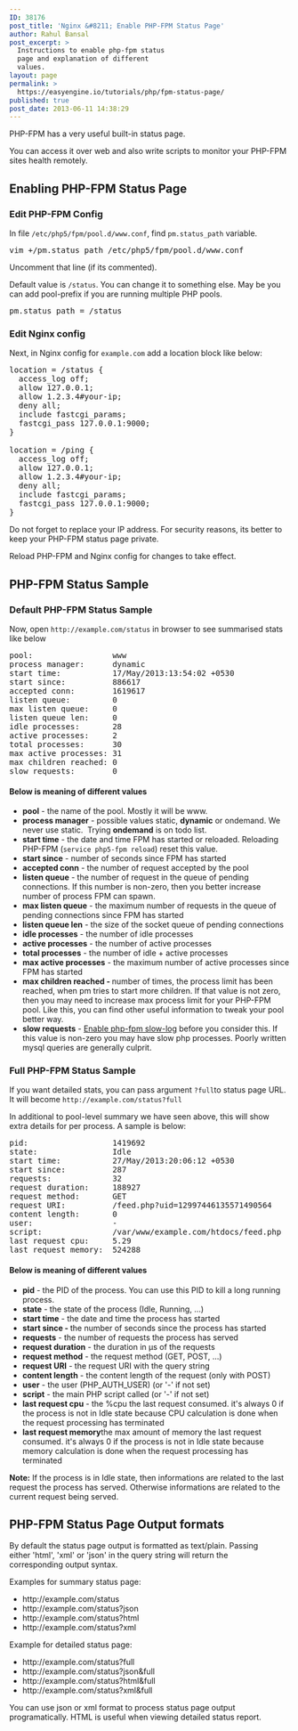 ```yaml
---
ID: 38176
post_title: 'Nginx &#8211; Enable PHP-FPM Status Page'
author: Rahul Bansal
post_excerpt: >
  Instructions to enable php-fpm status
  page and explanation of different
  values.
layout: page
permalink: >
  https://easyengine.io/tutorials/php/fpm-status-page/
published: true
post_date: 2013-06-11 14:38:29
---
```

<!-- wp:paragraph -->
<p>PHP-FPM has a very useful built-in&nbsp;status page.</p>
<!-- /wp:paragraph -->

<!-- wp:paragraph -->
<p>You can access it over web and also&nbsp;write scripts to monitor your PHP-FPM sites health remotely.</p>
<!-- /wp:paragraph -->

<!-- wp:heading -->
<h2>Enabling PHP-FPM Status Page</h2>
<!-- /wp:heading -->

<!-- wp:heading {"level":3} -->
<h3>Edit PHP-FPM Config</h3>
<!-- /wp:heading -->

<!-- wp:paragraph -->
<p>In file <code>/etc/php5/fpm/pool.d/www.conf</code>, find <code>pm.status_path</code>&nbsp;variable.</p>
<!-- /wp:paragraph -->

<!-- wp:preformatted -->
<pre class="wp-block-preformatted">vim +/pm.status_path /etc/php5/fpm/pool.d/www.conf</pre>
<!-- /wp:preformatted -->

<!-- wp:paragraph -->
<p>Uncomment that line (if its commented).</p>
<!-- /wp:paragraph -->

<!-- wp:paragraph -->
<p>Default value is <code>/status</code>. You can change it to something else. May be you can add pool-prefix if you are running multiple PHP pools.</p>
<!-- /wp:paragraph -->

<!-- wp:preformatted -->
<pre class="wp-block-preformatted">pm.status_path = /status</pre>
<!-- /wp:preformatted -->

<!-- wp:heading {"level":3} -->
<h3>Edit Nginx config</h3>
<!-- /wp:heading -->

<!-- wp:paragraph -->
<p>Next, in Nginx config for <code>example.com</code>&nbsp;add a location block like below:</p>
<!-- /wp:paragraph -->

<!-- wp:preformatted -->
<pre class="wp-block-preformatted">location = /status {<br>  access_log off;<br>  allow 127.0.0.1;<br>  allow 1.2.3.4#your-ip;<br>  deny all;<br>  include fastcgi_params;<br>  fastcgi_pass 127.0.0.1:9000;<br>}<br><br>location = /ping {<br>  access_log off;<br>  allow 127.0.0.1;<br>  allow 1.2.3.4#your-ip;<br>  deny all;<br>  include fastcgi_params;<br>  fastcgi_pass 127.0.0.1:9000;<br>}</pre>
<!-- /wp:preformatted -->

<!-- wp:paragraph -->
<p>Do not forget to replace your IP address. For security reasons, its better to keep your PHP-FPM status page private.</p>
<!-- /wp:paragraph -->

<!-- wp:paragraph -->
<p>Reload PHP-FPM and Nginx config for changes to take effect.</p>
<!-- /wp:paragraph -->

<!-- wp:heading -->
<h2>PHP-FPM Status Sample</h2>
<!-- /wp:heading -->

<!-- wp:heading {"level":3} -->
<h3>Default PHP-FPM Status Sample</h3>
<!-- /wp:heading -->

<!-- wp:paragraph -->
<p>Now, open&nbsp;<code>http://example.com/status</code>&nbsp;in browser to see&nbsp;summarised&nbsp;stats like below</p>
<!-- /wp:paragraph -->

<!-- wp:preformatted -->
<pre class="wp-block-preformatted">pool:                 www
process manager:      dynamic
start time:           17/May/2013:13:54:02 +0530
start since:          886617
accepted conn:        1619617
listen queue:         0
max listen queue:     0
listen queue len:     0
idle processes:       28
active processes:     2
total processes:      30
max active processes: 31
max children reached: 0
slow requests:        0</pre>
<!-- /wp:preformatted -->

<!-- wp:heading {"level":4} -->
<h4>Below is meaning of different values</h4>
<!-- /wp:heading -->

<!-- wp:list -->
<ul><li><strong>pool</strong> - the name of the pool. Mostly it will be www.</li><li><strong>process manager</strong> - possible values static, <strong>dynamic</strong> or ondemand. We never use static. &nbsp;Trying <strong>ondemand</strong> is on todo list.</li><li><strong>start time</strong> - the date and time FPM has started or reloaded. Reloading PHP-FPM (<code>service php5-fpm reload</code>) reset this value.</li><li><strong>start since</strong> - number of seconds since FPM has started</li><li><strong>accepted conn</strong> - the number of request accepted by the pool</li><li><strong>listen queue</strong> - the number of request in the queue of pending connections. If this number is non-zero, then you better increase number of process FPM can spawn.</li><li><strong>max listen queue</strong> - the maximum number of requests in the queue&nbsp;of pending connections since FPM has started</li><li><strong>listen queue len</strong> - the size of the socket queue of pending connections</li><li><strong>idle processes</strong> - the number of idle processes</li><li><strong>active processes</strong> - the number of active processes</li><li><strong>total processes</strong> - the number of idle + active processes</li><li><strong>max active processes</strong> - the maximum number of active processes since FPM&nbsp;has started</li><li><strong>max children reached -&nbsp;</strong>number of times, the process limit has been reached,&nbsp;when pm tries to start more children.&nbsp;If that value is not zero, then you may need to increase max process limit for your PHP-FPM pool. Like this, you can find other useful information to tweak your pool better way.</li><li><strong>slow requests</strong> - <a href="https://easyengine.io/tutorials/debugging-php-scripts-using-slow_log-and-more/">Enable php-fpm slow-log</a> before you consider this. If this value is non-zero you may have slow php processes. Poorly written mysql queries are generally culprit.</li></ul>
<!-- /wp:list -->

<!-- wp:heading {"level":3} -->
<h3>Full PHP-FPM Status Sample</h3>
<!-- /wp:heading -->

<!-- wp:paragraph -->
<p>If you want detailed stats, you can pass argument&nbsp;<code>?full</code>to status page URL. It will become&nbsp;<code>http://example.com/status?full</code></p>
<!-- /wp:paragraph -->

<!-- wp:paragraph -->
<p>In additional to pool-level summary we have seen above, this will show extra details for per process.&nbsp;A sample is below:</p>
<!-- /wp:paragraph -->

<!-- wp:preformatted -->
<pre class="wp-block-preformatted">pid:                  1419692
state:                Idle
start time:           27/May/2013:20:06:12 +0530
start since:          287
requests:             32
request duration:     188927
request method:       GET
request URI:          /feed.php?uid=12997446135571490564
content length:       0
user:                 -
script:               /var/www/example.com/htdocs/feed.php
last request cpu:     5.29
last request memory:  524288</pre>
<!-- /wp:preformatted -->

<!-- wp:heading {"level":4} -->
<h4>Below is meaning of different values</h4>
<!-- /wp:heading -->

<!-- wp:list -->
<ul><li><strong>pid</strong> - the PID of the process. You can use this PID to kill a long running process.</li><li><strong>state</strong> - the state of the process (Idle, Running, ...)</li><li><strong>start time</strong> - the date and time the process has started</li><li><strong>start since - </strong>the number of seconds since the process has started</li><li><strong>requests</strong> - the number of requests the process has served</li><li><strong>request duration</strong> - the duration in µs of the requests</li><li><strong>request method</strong> - the request method (GET, POST, ...)</li><li><strong>request URI</strong> - the request URI with the query string</li><li><strong>content length</strong> - the content length of the request (only with POST)</li><li><strong>user</strong> - the user (PHP_AUTH_USER) (or '-' if not set)</li><li><strong>script</strong> - the main PHP script called (or '-' if not set)</li><li><strong>last request cpu</strong> - the %cpu the last request consumed.&nbsp;it's always 0 if the process is not in Idle state&nbsp;because CPU calculation is done when the request&nbsp;processing has terminated</li><li><strong>last request memory</strong>the max amount of memory the last request consumed.&nbsp;it's always 0 if the process is not in Idle state&nbsp;because memory calculation is done when the request&nbsp;processing has terminated</li></ul>
<!-- /wp:list -->

<!-- wp:paragraph -->
<p><strong>Note:</strong> If the process is in Idle state, then informations are related to the&nbsp;last request the process has served. Otherwise informations are related to&nbsp;the current request being served.</p>
<!-- /wp:paragraph -->

<!-- wp:heading -->
<h2>PHP-FPM Status Page Output formats</h2>
<!-- /wp:heading -->

<!-- wp:paragraph -->
<p>By default the status page output is formatted as text/plain. Passing either&nbsp;'html', 'xml' or 'json' in the query string will return the corresponding&nbsp;output syntax.</p>
<!-- /wp:paragraph -->

<!-- wp:paragraph -->
<p>Examples for summary status page:</p>
<!-- /wp:paragraph -->

<!-- wp:list -->
<ul><li>http://example.com/status</li><li>http://example.com/status?json</li><li>http://example.com/status?html</li><li>http://example.com/status?xml</li></ul>
<!-- /wp:list -->

<!-- wp:paragraph -->
<p>Example for detailed status page:</p>
<!-- /wp:paragraph -->

<!-- wp:list -->
<ul><li>http://example.com/status?full</li><li>http://example.com/status?json&amp;full</li><li>http://example.com/status?html&amp;full</li><li>http://example.com/status?xml&amp;full</li></ul>
<!-- /wp:list -->

<!-- wp:paragraph -->
<p>You can use json or xml format to process status page output programatically. HTML is useful when viewing detailed status report.</p>
<!-- /wp:paragraph -->